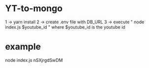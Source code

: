 # YT-to-mongo
1 -> yarn install
2 -> create .env file with DB_URL
3 -> execute " node index.js $youtube_id " where $youtube_id is the youtube id

# example
node index.js nSXjrgdSwDM


